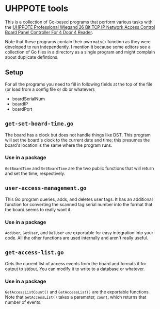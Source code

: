 # UHPPOTE tools
This is a collection of Go-based programs that perform various tasks with the [UHPPOTE Professional Wiegand 26 Bit TCP IP Network Access Control Board Panel Controller For 4 Door 4 Reader](https://www.amazon.com/dp/B00UX02JWE/ref=asc_df_B00UX02JWE5402121/?tag=hyprod-20&creative=395033&creativeASIN=B00UX02JWE&linkCode=df0&hvadid=167135357001&hvpos=1o1&hvnetw=g&hvrand=9692092155284663930&hvpone=&hvptwo=&hvqmt=&hvdev=c&hvdvcmdl=&hvlocint=&hvlocphy=9060254&hvtargid=pla-313892092019). 

Note that these programs contain their own `main()` function as they were developed to run independently. I mention it because some editors see a collection of Go files in a directory as a single program and might complain about duplicate defintions.

## Setup
For all the programs you need to fill in following fields at the top of the file (or load from a config file or db or whatever):

* boardSerialNum
* boardIP
* boardPort

## `get-set-board-time.go`
The board has a clock but does not handle things like DST. This program will set the board's clock to the current date and time; this presumes the board's location is the same where the program runs.
### Use in a package
`GetBoardTime` and `SetBoardTime` are the two public functions that will return and set the time, respectively. 

## `user-access-management.go`
This Go program queries, adds, and deletes user tags. It has an additional function for converting the scanned tag serial number into the format that the board seems to really want it.
### Use in a package
`AddUser`, `GetUser`, and `DelUser` are exportable for easy integration into your code. All the other functions are used internally and aren't really useful.

## `get-access-list.go`
Gets the current list of access events from the board and formats it for output to stdout. You can modify it to write to a database or whatever.
### Use in a package
`GetAccessListCount()` and `GetAccessList()` are the exportable functions. Note that `GetAccessList()` takes a parameter, `count`, which returns that number of events. 
